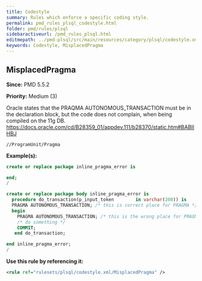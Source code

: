 ```yaml
---
title: Codestyle
summary: Rules which enforce a specific coding style.
permalink: pmd_rules_plsql_codestyle.html
folder: pmd/rules/plsql
sidebaractiveurl: /pmd_rules_plsql.html
editmepath: ../pmd-plsql/src/main/resources/category/plsql/codestyle.xml
keywords: Codestyle, MisplacedPragma
---
```

## MisplacedPragma

**Since:** PMD 5.5.2

**Priority:** Medium (3)

Oracle states that the PRAQMA AUTONOMOUS_TRANSACTION must be in the declaration block,
but the code does not complain, when being compiled on the 11g DB.
https://docs.oracle.com/cd/B28359_01/appdev.111/b28370/static.htm#BABIIHBJ

```
//ProgramUnit/Pragma
```

**Example(s):**

``` sql
create or replace package inline_pragma_error is

end;
/

create or replace package body inline_pragma_error is
  procedure do_transaction(p_input_token        in varchar(200)) is
  PRAGMA AUTONOMOUS_TRANSACTION; /* this is correct place for PRAGMA */
  begin
    PRAGMA AUTONOMOUS_TRANSACTION; /* this is the wrong place for PRAGMA -> violation */
    /* do something */
    COMMIT;
   end do_transaction;

end inline_pragma_error;
/
```

**Use this rule by referencing it:**
``` xml
<rule ref="rulesets/plsql/codestyle.xml/MisplacedPragma" />
```

